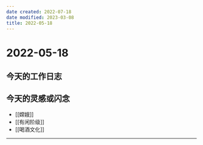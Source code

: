 ```yaml
---
date created: 2022-07-18
date modified: 2023-03-08
title: 2022-05-18
---
```


# 2022-05-18

## 今天的工作日志

## 今天的灵感或闪念

- [[嫦娥]]
- [[有闲阶级]]
- [[喝酒文化]]
---
